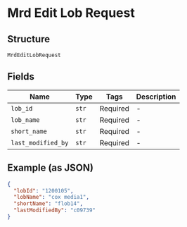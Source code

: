 
# Mrd Edit Lob Request

## Structure

`MrdEditLobRequest`

## Fields

| Name | Type | Tags | Description |
|  --- | --- | --- | --- |
| `lob_id` | `str` | Required | - |
| `lob_name` | `str` | Required | - |
| `short_name` | `str` | Required | - |
| `last_modified_by` | `str` | Required | - |

## Example (as JSON)

```json
{
  "lobId": "1200105",
  "lobName": "cox media1",
  "shortName": "flob14",
  "lastModifiedBy": "c09739"
}
```

